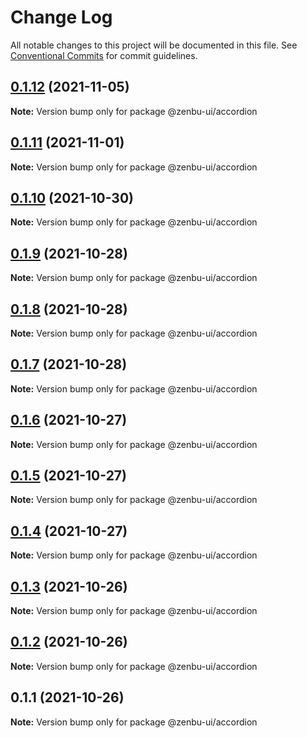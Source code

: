 # Change Log

All notable changes to this project will be documented in this file.
See [Conventional Commits](https://conventionalcommits.org) for commit guidelines.

## [0.1.12](https://github.com/KodepandaID/zenbu-ui/compare/@zenbu-ui/accordion@0.1.11...@zenbu-ui/accordion@0.1.12) (2021-11-05)

**Note:** Version bump only for package @zenbu-ui/accordion





## [0.1.11](https://github.com/KodepandaID/zenbu-ui/compare/@zenbu-ui/accordion@0.1.10...@zenbu-ui/accordion@0.1.11) (2021-11-01)

**Note:** Version bump only for package @zenbu-ui/accordion





## [0.1.10](https://github.com/KodepandaID/zenbu-ui/compare/@zenbu-ui/accordion@0.1.9...@zenbu-ui/accordion@0.1.10) (2021-10-30)

**Note:** Version bump only for package @zenbu-ui/accordion





## [0.1.9](https://github.com/KodepandaID/zenbu-ui/compare/@zenbu-ui/accordion@0.1.8...@zenbu-ui/accordion@0.1.9) (2021-10-28)

**Note:** Version bump only for package @zenbu-ui/accordion





## [0.1.8](https://github.com/KodepandaID/zenbu-ui/compare/@zenbu-ui/accordion@0.1.7...@zenbu-ui/accordion@0.1.8) (2021-10-28)

**Note:** Version bump only for package @zenbu-ui/accordion





## [0.1.7](https://github.com/KodepandaID/zenbu-ui/compare/@zenbu-ui/accordion@0.1.6...@zenbu-ui/accordion@0.1.7) (2021-10-28)

**Note:** Version bump only for package @zenbu-ui/accordion





## [0.1.6](https://github.com/KodepandaID/zenbu-ui/compare/@zenbu-ui/accordion@0.1.5...@zenbu-ui/accordion@0.1.6) (2021-10-27)

**Note:** Version bump only for package @zenbu-ui/accordion





## [0.1.5](https://github.com/KodepandaID/zenbu-ui/compare/@zenbu-ui/accordion@0.1.4...@zenbu-ui/accordion@0.1.5) (2021-10-27)

**Note:** Version bump only for package @zenbu-ui/accordion





## [0.1.4](https://github.com/KodepandaID/zenbu-ui/compare/@zenbu-ui/accordion@0.1.3...@zenbu-ui/accordion@0.1.4) (2021-10-27)

**Note:** Version bump only for package @zenbu-ui/accordion





## [0.1.3](https://github.com/KodepandaID/zenbu-ui/compare/@zenbu-ui/accordion@0.1.2...@zenbu-ui/accordion@0.1.3) (2021-10-26)

**Note:** Version bump only for package @zenbu-ui/accordion





## [0.1.2](https://github.com/KodepandaID/zenbu-ui/compare/@zenbu-ui/accordion@0.1.1...@zenbu-ui/accordion@0.1.2) (2021-10-26)

**Note:** Version bump only for package @zenbu-ui/accordion





## 0.1.1 (2021-10-26)

**Note:** Version bump only for package @zenbu-ui/accordion
